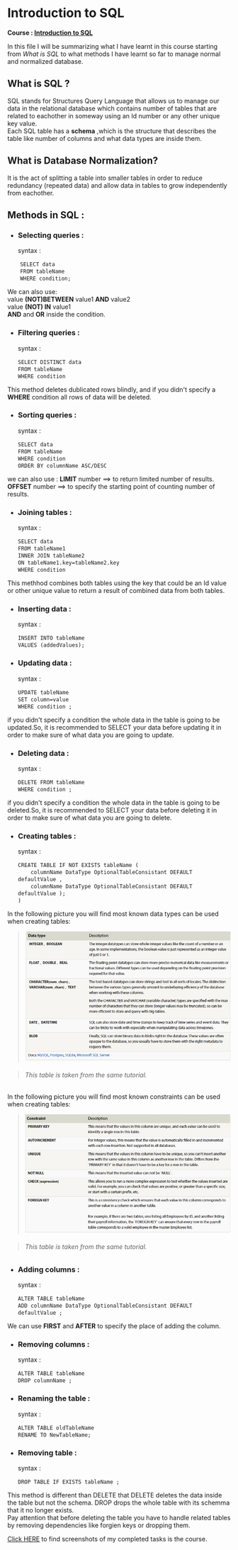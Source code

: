 # Introduction to SQL 
**Course : [Introduction to SQL](https://sqlbolt.com/)**

In this file I will be summarizing what I have learnt in this course starting from *What is SQL* to what methods I have learnt so far to manage normal and normalized database. 

## What is SQL ?
SQL stands for Structures Query Language that allows us to manage our data in the relational database which contains number of tables that are related to eachother in someway using an Id number or any other unique key value.   
Each SQL table has a **schema** ,which is the structure that describes the table like number of columns and what data types are inside them. 

## What is Database Normalization?
It is the act of splitting a table into smaller tables in order to reduce redundancy (repeated data) and allow data in tables to grow independently from eachother. 

## Methods in SQL : 

+ ### Selecting queries :
    syntax :
```   
    SELECT data   
    FROM tableName   
    WHERE condition;
```
We can also use:   
value **(NOT)BETWEEN** value1 **AND** value2  
value **(NOT) IN** value1   
**AND** and **OR** inside the condition.    

+ ### Filtering queries :
    syntax :  
    ``` 
    SELECT DISTINCT data   
    FROM tableName   
    WHERE condition 
    ```
This method deletes dublicated rows blindly, and if you didn't specify a **WHERE** condition all rows of data will be deleted. 

+ ### Sorting queries :
    syntax : 
    ```  
    SELECT data   
    FROM tableName   
    WHERE condition  
    ORDER BY columnName ASC/DESC  
    ```
we can also use : 
**LIMIT** number ==> to return limited number of results.
**OFFSET** number ==> to specify the starting point of counting number of results. 

+ ### Joining tables :
    syntax : 
    ```  
    SELECT data   
    FROM tableName1   
    INNER JOIN tableName2  
    ON tableName1.key=tableName2.key   
    WHERE condition 
    ```

This methhod combines both tables using the key that could be an Id value or other unique value to return a result of combined data from both tables. 

+ ### Inserting data :
    syntax : 
    ```  
    INSERT INTO tableName   
    VALUES (addedValues);  
    ```
+ ### Updating data :
    syntax : 
    ```  
    UPDATE tableName  
    SET column=value  
    WHERE condition ; 
    ```  

if you didn't specify a condition the whole data in the table is going to be updated.So, it is recommended to SELECT your data before updating it in order to make sure of what data you are going to update. 

+ ### Deleting data :
    syntax :  
    ``` 
    DELETE FROM tableName   
    WHERE condition ;
    ```

if you didn't specify a condition the whole data in the table is going to be deleted.So, it is recommended to SELECT your data before deleting it in order to make sure of what data you are going to delete.

+ ### Creating tables :
    syntax : 
    ```  
    CREATE TABLE IF NOT EXISTS tableName (  
        columnName DataType OptionalTableConsistant DEFAULT defaultValue ,  
        columnName DataType OptionalTableConsistant DEFAULT defaultValue );  
    ) 
    ```

In the following picture you will find most known  data types can be used when creating tables:

>![Data Types](./assests/datatypes.jpg)

> ###### This table is taken from the same tutorial. 

 In the following picture you will find most known  constraints can be used when creating tables:

 >![Constraints](./assests/constraints.jpg)

> ###### This table is taken from the same tutorial. 

+ ### Adding columns :
    syntax :  
    ``` 
    ALTER TABLE tableName   
    ADD columnName DataType OptionalTableConsistant DEFAULT defaultValue ;
    ```

We can use **FIRST** and **AFTER** to specify the place of adding the column. 

+ ### Removing columns :
    syntax :
    ```   
    ALTER TABLE tableName   
    DROP columnName ;
    ```

+ ### Renaming the table :
    syntax : 
    ```  
    ALTER TABLE oldTableName   
    RENAME TO NewTableName;
    ```

+ ### Removing table :
    syntax :   
    ```
    DROP TABLE IF EXISTS tableName ;
    ```

This method is different than DELETE that DELETE deletes the data inside the table but not the schema. DROP drops the whole table with its schemma that it no longer exists.  
Pay attention that before deleting the table you have to handle related tables by removing dependencies like forgien keys or dropping them.   



[Click HERE](https://docs.google.com/document/d/1FA-M8SInvMmxClCFHuFGsBh6VRMzXXxPK_eAX-RkOto/edit?usp=sharing) to find screenshots of my completed tasks is the course. 

